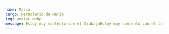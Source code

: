 ```yaml
---
name: Maria
cargo: Herbolario de Maria
img: avatar.webp
message: Estoy muy contento con el trabajoEstoy muy contento con el trabajoEstoy muy contento con el trabajoEstoy muy contento con el trabajoEstoy muy contento con el trabajoEstoy muy contento con el trabajoEstoy muy contento con el trabajoEstoy muy contento con el trabajoEstoy muy contento con el trabajoEstoy muy contento con el trabajoEstoy muy contento con el trabajoEstoy muy contento con el trabajo.
---
```

